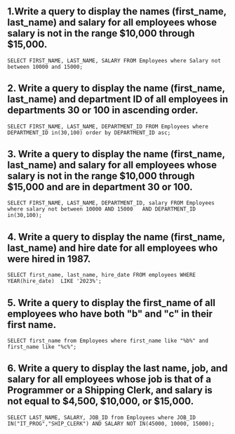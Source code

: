 ## 1.Write a query to display the names (first_name, last_name) and salary for all employees whose salary is not in the range $10,000 through $15,000.

`SELECT FIRST_NAME, LAST_NAME, SALARY FROM Employees where Salary not between 10000 and 15000;`

## 2. Write a query to display the name (first_name, last_name) and department ID of all employees in departments 30 or 100 in ascending order.
`SELECT FIRST_NAME, LAST_NAME, DEPARTMENT_ID FROM Employees where DEPARTMENT_ID in(30,100) order by DEPARTMENT_ID asc;`

## 3. Write a query to display the name (first_name, last_name) and salary for all employees whose salary is not in the range $10,000 through $15,000 and are in department 30 or 100.
`SELECT FIRST_NAME, LAST_NAME, DEPARTMENT_ID, salary FROM Employees where salary not between 10000 AND 15000   AND DEPARTMENT_ID in(30,100);`

## 4. Write a query to display the name (first_name, last_name) and hire date for all employees who were hired in 1987.

`SELECT first_name, last_name, hire_date FROM employees WHERE YEAR(hire_date)  LIKE '2023%';`

## 5. Write a query to display the first_name of all employees who have both "b" and "c" in their first name.
`SELECT first_name from Employees where first_name like "%b%" and first_name like "%c%";`

## 6. Write a query to display the last name, job, and salary for all employees whose job is that of a Programmer or a Shipping Clerk, and salary is not equal to $4,500, $10,000, or $15,000.
`SELECT LAST_NAME, SALARY, JOB_ID from Employees where JOB_ID IN("IT_PROG","SHIP_CLERK") AND SALARY NOT IN(45000, 10000, 15000);`